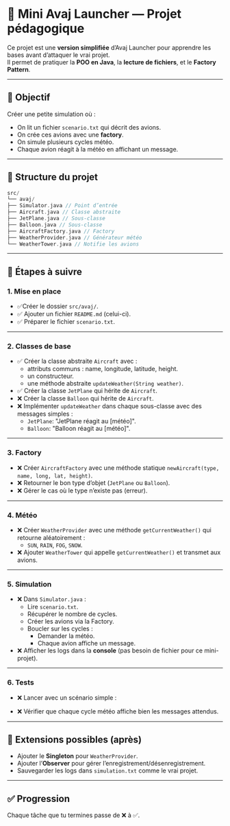 # 🛫 Mini Avaj Launcher — Projet pédagogique

Ce projet est une **version simplifiée** d’Avaj Launcher pour apprendre les bases avant d’attaquer le vrai projet.  
Il permet de pratiquer la **POO en Java**, la **lecture de fichiers**, et le **Factory Pattern**.

---

## 🎯 Objectif
Créer une petite simulation où :
- On lit un fichier `scenario.txt` qui décrit des avions.
- On crée ces avions avec une **factory**.
- On simule plusieurs cycles météo.
- Chaque avion réagit à la météo en affichant un message.

---

## 📂 Structure du projet

```c
src/
└── avaj/
├── Simulator.java // Point d’entrée
├── Aircraft.java // Classe abstraite
├── JetPlane.java // Sous-classe
├── Balloon.java // Sous-classe
├── AircraftFactory.java // Factory
├── WeatherProvider.java // Générateur météo
└── WeatherTower.java // Notifie les avions
```

---

## 📝 Étapes à suivre

### 1. Mise en place
- ✅Créer le dossier `src/avaj/`.
- ✅ Ajouter un fichier `README.md` (celui-ci).
- ✅ Préparer le fichier `scenario.txt`.

---

### 2. Classes de base
- ✅ Créer la classe abstraite `Aircraft` avec :
  - attributs communs : name, longitude, latitude, height.
  - un constructeur.
  - une méthode abstraite `updateWeather(String weather)`.
- ✅ Créer la classe `JetPlane` qui hérite de `Aircraft`.
- ❌ Créer la classe `Balloon` qui hérite de `Aircraft`.
- ❌ Implémenter `updateWeather` dans chaque sous-classe avec des messages simples :
  - `JetPlane`: "JetPlane réagit au [météo]".
  - `Balloon`: "Balloon réagit au [météo]".

---

### 3. Factory
- ❌ Créer `AircraftFactory` avec une méthode statique `newAircraft(type, name, long, lat, height)`.
- ❌ Retourner le bon type d’objet (`JetPlane` ou `Balloon`).
- ❌ Gérer le cas où le type n’existe pas (erreur).

---

### 4. Météo
- ❌ Créer `WeatherProvider` avec une méthode `getCurrentWeather()` qui retourne aléatoirement :
  - `SUN`, `RAIN`, `FOG`, `SNOW`.
- ❌ Ajouter `WeatherTower` qui appelle `getCurrentWeather()` et transmet aux avions.

---

### 5. Simulation
- ❌ Dans `Simulator.java` :
  - Lire `scenario.txt`.
  - Récupérer le nombre de cycles.
  - Créer les avions via la Factory.
  - Boucler sur les cycles :
    - Demander la météo.
    - Chaque avion affiche un message.
- ❌ Afficher les logs dans la **console** (pas besoin de fichier pour ce mini-projet).

---

### 6. Tests
- ❌ Lancer avec un scénario simple :


- ❌ Vérifier que chaque cycle météo affiche bien les messages attendus.

---

## 🚀 Extensions possibles (après)
- Ajouter le **Singleton** pour `WeatherProvider`.
- Ajouter l’**Observer** pour gérer l’enregistrement/désenregistrement.
- Sauvegarder les logs dans `simulation.txt` comme le vrai projet.

---

## ✅ Progression
Chaque tâche que tu termines passe de ❌ à ✅.
